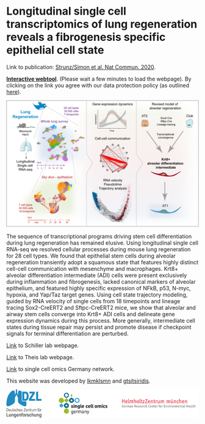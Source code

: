 # Longitudinal single cell transcriptomics of lung regeneration reveals a fibrogenesis specific epithelial cell state 

Link to publication: [Strunz/Simon et al. Nat Commun. 2020](https://www.nature.com/articles/s41467-020-17358-3).

**[Interactive webtool](https://hschillerlabshiny.shinyapps.io/Bleo_webtool)**. (Please wait a few minutes to load the webpage). By clicking on the link you agree with our data protection policy (as outlined [here](https://www.helmholtz-muenchen.de/en/imprint/index.html)).

<p align="center"> 
<img src="graphical abstract.jpg">
</p>

The sequence of transcriptional programs driving stem cell differentiation during lung regeneration has remained elusive. Using longitudinal single cell RNA-seq we resolved cellular processes during mouse lung regeneration for 28 cell types. We found that epithelial stem cells during alveolar regeneration transiently adopt a squamous state that features highly distinct cell-cell communication with mesenchyme and macrophages. Krt8+ alveolar differentiation intermediate (ADI) cells were present exclusively during inflammation and fibrogenesis, lacked canonical markers of alveolar epithelium, and featured highly specific expression of NFkB, p53, N-myc, hypoxia, and Yap/Taz target genes. Using cell state trajectory modeling, guided by RNA velocity of single cells from 18 timepoints and lineage tracing Sox2-CreERT2 and Sftpc-CreERT2 mice, we show that alveolar and airway stem cells converge into Krt8+ ADI cells and delineate gene expression dynamics during this process. More generally, intermediate cell states during tissue repair may persist and promote disease if checkpoint signals for terminal differentiation are perturbed.

[Link](https://www.helmholtz-muenchen.de/ilbd/research/ilbdcpc-junior-research-groups/systems-medicine-of-chronic-lung-disease-schiller-lab/scientific-focus/index.html) to Schiller lab webpage. 

[Link](https://www.helmholtz-muenchen.de/icb/research/groups/theis-lab/overview/index.html) to Theis lab webpage. 

[Link](https://www.singlecell.de/) to single cell omics Germany network. 

This website was developed by [lkmklsmn](https://github.com/lkmklsmn) and [gtsitsiridis](https://github.com/gtsitsiridis).

<p></p>
<p align="center"> 
<img src="Overview_logos.png">
</p>
<p></p>





